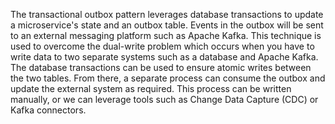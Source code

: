 The transactional outbox pattern leverages database transactions to update a microservice's state and an outbox table.
Events in the outbox will be sent to an external messaging platform such as Apache Kafka.
This technique is used to overcome the dual-write problem which occurs when you have to write data to two separate systems such as a database and Apache Kafka.\
The database transactions can be used to ensure atomic writes between the two tables. From there, a separate process can consume the outbox and update the external system as required.
This process can be written manually, or we can leverage tools such as Change Data Capture (CDC) or Kafka connectors.
